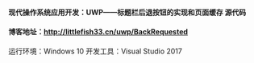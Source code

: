 #### 现代操作系统应用开发：UWP——标题栏后退按钮的实现和页面缓存 源代码
#### 博客地址：http://littlefish33.cn/uwp/BackRequested
运行环境：Windows 10
开发工具：Visual Studio 2017
